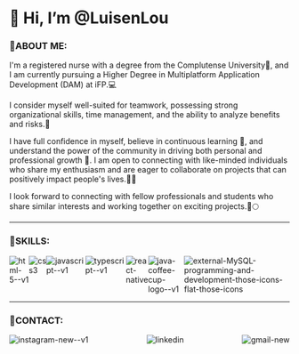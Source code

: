 # 👋 Hi, I’m @LuisenLou

### 🎲ABOUT ME:
I'm a registered nurse with a degree from the Complutense University💊, and I am currently pursuing a Higher Degree in Multiplatform Application Development (DAM) at iFP.💻

I consider myself well-suited for teamwork, possessing strong organizational skills, time management, and the ability to analyze benefits and risks.👷

I have full confidence in myself, believe in continuous learning 👀, and understand the power of the community in driving both personal and professional growth 🌱. 
I am open to connecting with like-minded individuals who share my enthusiasm and are eager to collaborate on projects that can positively impact people's lives.🎢👥

I look forward to connecting with fellow professionals and students who share similar interests and working together on exciting projects.🚀🌕


---

### 👾SKILLS:
<div style="display:flex; justify-content: space-between;">
<img src="https://img.icons8.com/color/100/html-5--v1.png" alt="html-5--v1"/>
<img src="https://img.icons8.com/color/100/css3.png" alt="css3"/> 
<img src="https://img.icons8.com/color/100/javascript--v1.png" alt="javascript--v1"/>
<img src="https://img.icons8.com/fluency/100/typescript--v1.png" alt="typescript--v1"/>
<img src="https://img.icons8.com/color/100/react-native.png" alt="react-native"/>
<img src="https://img.icons8.com/color/100/java-coffee-cup-logo--v1.png" alt="java-coffee-cup-logo--v1"/>
<img src="https://img.icons8.com/external-those-icons-flat-those-icons/100/external-MySQL-programming-and-development-those-icons-flat-those-icons.png" alt="external-MySQL-programming-and-development-those-icons-flat-those-icons"/>
</div>
                

---

### 📧CONTACT:
<div style="display:flex; justify-content: space-between;">
<img src="https://img.icons8.com/color/100/instagram-new--v1.png" alt="instagram-new--v1"/>
<img src="https://img.icons8.com/color/100/linkedin.png" alt="linkedin"/>
<img src="https://img.icons8.com/fluency/100/gmail-new.png" alt="gmail-new"/>
</div>
<!---
LuisenLou/LuisenLou is a ✨ special ✨ repository because its `README.md` (this file) appears on your GitHub profile.
You can click the Preview link to take a look at your changes.
--->
